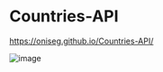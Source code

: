 # Countries-API

https://oniseg.github.io/Countries-API/

![image](https://user-images.githubusercontent.com/35266228/207732042-5c8242dd-cb83-443b-933e-d5d44a8f5c06.png)
